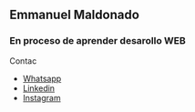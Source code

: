 ## Emmanuel Maldonado
### En proceso de aprender desarollo WEB
Contac
 -  [Whatsapp](https://wa.me/+525652900500)
 -  [Linkedin](https://www.linkedin.com/in/emmanuel-maldonado-7058621a1/)
 -   [Instagram](https://www.instagram.com/ema.skillet/)
